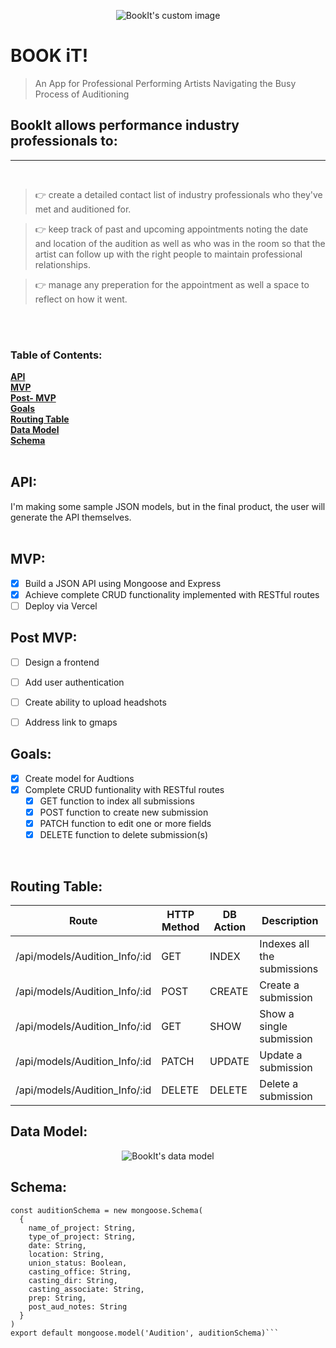 <p align="center">
  <img src="https://user-images.githubusercontent.com/123023398/221219765-2fb1ffcd-f91a-46c5-87e3-581fdf2eb0af.png?raw=true" alt="BookIt's custom image"/>
</p>

<strong>BOOK iT!</strong>
======

>An App for Professional Performing Artists Navigating the Busy Process of Auditioning 


## <strong>BookIt</strong> allows performance industry professionals to:
<hr>
<br>

>👉 create a detailed contact list of industry professionals who they've met and auditioned for. <br>

>👉 keep track of past and upcoming appointments noting the date and location of the audition as well as who was in the room so that the artist can follow up with the right people to maintain professional relationships. <br>

>👉 manage any preperation for the appointment as well a space to reflect on how it went.
<br>
<br>


### Table of Contents:
**[API](#api)**<br>
**[MVP](#mvp)**<br>
**[Post- MVP](#post-mvp)**<br>
**[Goals](#goals)**<br>
**[Routing Table](#routing-table)**<br>
**[Data Model](#data-model)**<br>
**[Schema](#schema)**<br>
<br>

## API: 

I'm making some sample JSON models, but in the final product, the user will generate the API themselves.
<br>
<br>

## MVP:

- [x] Build a JSON API using Mongoose and Express
- [x] Achieve complete CRUD functionality implemented with RESTful routes
- [ ] Deploy via Vercel 

## Post MVP:

- [ ] Design a frontend
- [ ] Add user authentication
- [ ] Create ability to upload headshots
- [ ] Address link to gmaps 


## Goals:

- [x] Create model for Audtions
- [x] Complete CRUD funtionality with RESTful routes
  - [x] GET function to index all submissions
  - [x] POST function to create new submission
  - [x] PATCH function to edit one or more fields
  - [x] DELETE function to delete submission(s)
  
<br>

## Routing Table:

| Route                         | HTTP Method | DB Action | Description                 |
| ----------------------------- | ----------- | --------- | --------------------------- |
| /api/models/Audition_Info/:id | GET         | INDEX     | Indexes all the submissions |
| /api/models/Audition_Info/:id | POST        | CREATE    | Create a submission         |
| /api/models/Audition_Info/:id | GET         | SHOW      | Show a single submission    |
| /api/models/Audition_Info/:id | PATCH       | UPDATE    | Update a submission         |
| /api/models/Audition_Info/:id | DELETE      | DELETE    | Delete a submission         |
## Data Model:

<p align="center">

<img src="https://github.com/richardsaudek/Booked.it1/blob/046c00cc8e7a508a5b381a0f9c8a87718730de91/project2%20wire.png?raw=true" alt="BookIt's data model"/>
</p>

## Schema:



```var s = "JavaScript syntax highlighting";
const auditionSchema = new mongoose.Schema(
  {
    name_of_project: String,
    type_of_project: String,
    date: String,
    location: String,
    union_status: Boolean,
    casting_office: String,
    casting_dir: String,
    casting_associate: String,
    prep: String,
    post_aud_notes: String
  }
)
export default mongoose.model('Audition', auditionSchema)```

